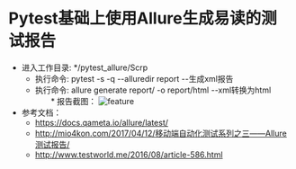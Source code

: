 # Pytest基础上使用Allure生成易读的测试报告
   * 进入工作目录: */pytest_allure/Scrp 
        * 执行命令: pytest -s -q --alluredir report --生成xml报告
        * 执行命令: allure generate report/ -o report/html --xml转换为html</br>
        * 报告截图：
        ![feature](https://github.com/linlin547/pytest_allure_test/blob/master/Scrp/Image/report.png)
* 参考文档：</br>
  * https://docs.qameta.io/allure/latest/ </br>
  * http://mio4kon.com/2017/04/12/移动端自动化测试系列之三——Allure测试报告/ </br>
  * http://www.testworld.me/2016/08/article-586.html </br>
